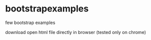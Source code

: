 # bootstrapexamples
few bootstrap examples

download
open html file directly in browser
(tested only on chrome)

